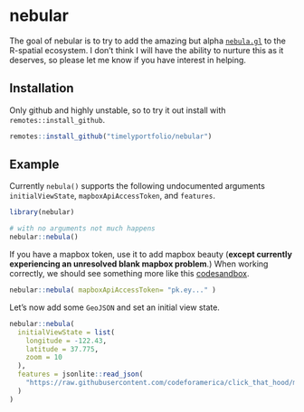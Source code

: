 
<!-- README.md is generated from README.Rmd. Please edit that file -->

# nebular

<!-- badges: start -->

<!-- badges: end -->

The goal of nebular is to try to add the amazing but alpha
[`nebula.gl`](https://github.com/uber/nebula.gl) to the R-spatial
ecosystem. I don’t think I will have the ability to nurture this as it
deserves, so please let me know if you have interest in helping.

## Installation

Only github and highly unstable, so to try it out install with
`remotes::install_github`.

``` r
remotes::install_github("timelyportfolio/nebular")
```

## Example

Currently `nebula()` supports the following undocumented arguments
`initialViewState`, `mapboxApiAccessToken`, and `features`.

``` r
library(nebular)

# with no arguments not much happens
nebular::nebula()
```

If you have a mapbox token, use it to add mapbox beauty (**except
currently experiencing an unresolved blank mapbox problem**.) When
working correctly, we should see something more like this
[codesandbox](https://codesandbox.io/s/nebulagl-editor-example-crxus).

``` r
nebular::nebula( mapboxApiAccessToken= "pk.ey..." )
```

Let’s now add some `GeoJSON` and set an initial view state.

``` r
nebular::nebula(
  initialViewState = list(
    longitude = -122.43,
    latitude = 37.775,
    zoom = 10
  ),
  features = jsonlite::read_json(
    "https://raw.githubusercontent.com/codeforamerica/click_that_hood/master/public/data/san-francisco.geojson"
  )
)
```
